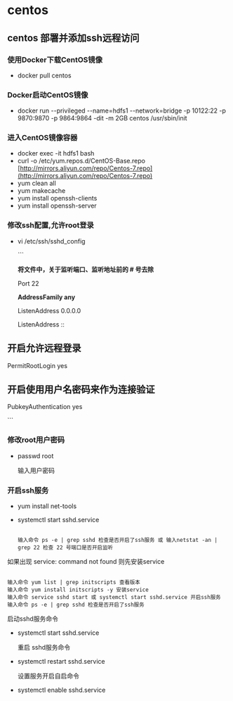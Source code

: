 # centos

## centos 部署并添加ssh远程访问

### 使用Docker下载CentOS镜像

* docker pull centos  

### Docker启动CentOS镜像

* docker run --privileged --name=hdfs1 --network=bridge -p 10122:22 -p 9870:9870 -p 9864:9864 -dit -m 2GB centos /usr/sbin/init

### 进入CentOS镜像容器

* docker exec -it hdfs1 bash
* curl -o /etc/yum.repos.d/CentOS-Base.repo [http://mirrors.aliyun.com/repo/Centos-7.repo](http://mirrors.aliyun.com/repo/Centos-7.repo)
* yum clean all  
* yum makecache
* yum install openssh-clients
* yum install openssh-server  

### 修改ssh配置,允许root登录

* vi /etc/ssh/sshd\_config  

  \`\`\`

  **将文件中，关于监听端口、监听地址前的 \# 号去除**

  Port 22

  **AddressFamily any**

  ListenAddress 0.0.0.0

  ListenAddress ::

## 开启允许远程登录

PermitRootLogin yes

## 开启使用用户名密码来作为连接验证

PubkeyAuthentication yes

\`\`\`

### 修改root用户密码

* passwd root  

  输入用户密码

### 开启ssh服务

* yum install net-tools
* systemctl start sshd.service

  ```text

  输入命令 ps -e | grep sshd 检查是否开启了ssh服务 或 输入netstat -an | grep 22 检查 22 号端口是否开启监听  
  ```

如果出现 service: command not found 则先安装service

```text

输入命令 yum list | grep initscripts 查看版本  
输入命令 yum install initscripts -y 安装service  
输入命令 service sshd start 或 systemctl start sshd.service 开启ssh服务  
输入命令 ps -e | grep sshd 检查是否开启了ssh服务  
```

启动sshd服务命令

* systemctl start sshd.service  

  重启 sshd服务命令 

* systemctl restart sshd.service  

  设置服务开启自启命令 

* systemctl enable sshd.service  

